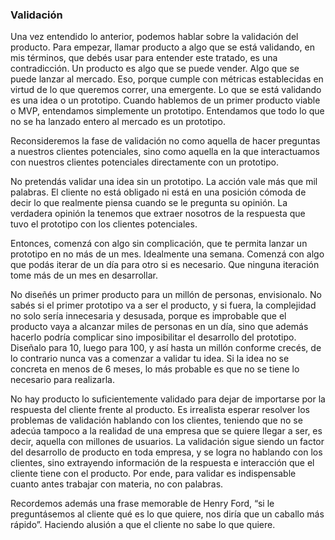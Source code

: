 ### Validación

Una vez entendido lo anterior, podemos hablar sobre la validación del producto. Para empezar, llamar producto a algo que se está validando, en mis términos, que debés usar para entender este tratado, es una contradicción. Un producto es algo que se puede vender. Algo que se puede lanzar al mercado. Eso, porque cumple con métricas establecidas en virtud de lo que queremos correr, una emergente. Lo que se está validando es una idea o un prototipo. Cuando hablemos de un primer producto viable o MVP, entendamos simplemente un prototipo. Entendamos que todo lo que no se ha lanzado entero al mercado es un prototipo. 

Reconsideremos la fase de validación no como aquella de hacer preguntas a nuestros clientes potenciales, sino como aquella en la que interactuamos con nuestros clientes potenciales directamente con un prototipo. 

No pretendás validar una idea sin un prototipo. La acción vale más que mil palabras. El cliente no está obligado ni está en una posición cómoda de decir lo que realmente piensa cuando se le pregunta su opinión. La verdadera opinión la tenemos que extraer nosotros de la respuesta que tuvo el prototipo con los clientes potenciales.

Entonces, comenzá con algo sin complicación, que te permita lanzar un prototipo en no más de un mes. Idealmente una semana. Comenzá con algo que podás iterar de un día para otro si es necesario. Que ninguna iteración tome más de un mes en desarrollar. 

No diseñés un primer producto para un millón de personas, envisionalo. No sabés si el primer prototipo va a ser el producto, y si fuera, la complejidad no solo sería innecesaria y desusada, porque es improbable que el producto vaya a alcanzar miles de personas en un día, sino que además hacerlo podría complicar sino imposibilitar el desarrollo del prototipo. Diseñalo para 10, luego para 100, y así hasta un millón conforme crecés, de lo contrario nunca vas a comenzar a validar tu idea. Si la idea no se concreta en menos de 6 meses, lo más probable es que no se tiene lo necesario para realizarla. 

No hay producto lo suficientemente validado para dejar de importarse por la respuesta del cliente frente al producto. Es irrealista esperar resolver los problemas de validación hablando con los clientes, teniendo que no se adecúa tampoco a la realidad de una empresa que se quiere llegar a ser, es decir, aquella con millones de usuarios. La validación sigue siendo un factor del desarrollo de producto en toda empresa, y se logra no hablando con los clientes, sino extrayendo información de la respuesta e interacción que el cliente tiene con el producto. Por ende, para validar es indispensable cuanto antes trabajar con materia, no con palabras.

Recordemos además una frase memorable de Henry Ford, “si le preguntásemos al cliente qué es lo que quiere, nos diría que un caballo más rápido”. Haciendo alusión a que el cliente no sabe lo que quiere.